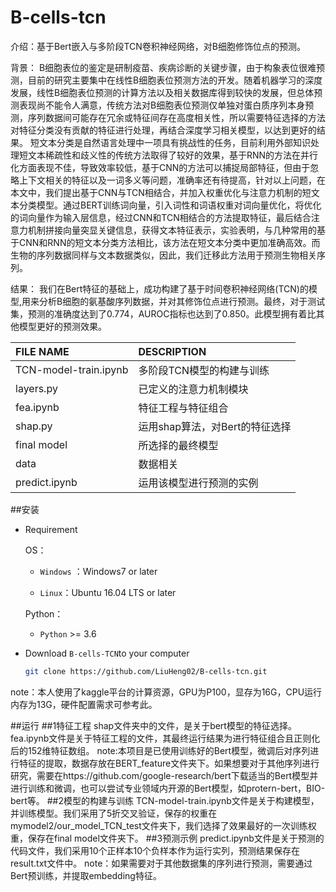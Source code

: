 # B-cells-tcn
介绍：基于Bert嵌入与多阶段TCN卷积神经网络，对B细胞修饰位点的预测。

背景：
    B细胞表位的鉴定是研制疫苗、疾病诊断的关键步骤，由于构象表位很难预测，目前的研究主要集中在线性B细胞表位预测方法的开发。随着机器学习的深度发展，线性B细胞表位预测的计算方法以及相关数据库得到较快的发展，但总体预测表现尚不能令人满意，传统方法对B细胞表位预测仅单独对蛋白质序列本身预测，序列数据间可能存在冗余或特征间存在高度相关性，所以需要特征选择的方法对特征分类没有贡献的特征进行处理，再结合深度学习相关模型，以达到更好的结果。
    短文本分类是自然语言处理中一项具有挑战性的任务，目前利用外部知识处理短文本稀疏性和歧义性的传统方法取得了较好的效果，基于RNN的方法在并行化方面表现不佳，导致效率较低，基于CNN的方法可以捕捉局部特征，但由于忽略上下文相关的特征以及一词多义等问题，准确率还有待提高，针对以上问题，在本文中，我们提出基于CNN与TCN相结合，并加入权重优化与注意力机制的短文本分类模型。通过BERT训练词向量，引入词性和词语权重对词向量优化，将优化的词向量作为输入层信息，经过CNN和TCN相结合的方法提取特征，最后结合注意力机制拼接向量突显关键信息，获得文本特征表示，实验表明，与几种常用的基于CNN和RNN的短文本分类方法相比，该方法在短文本分类中更加准确高效。而生物的序列数据同样与文本数据类似，因此，我们迁移此方法用于预测生物相关序列。

结果：
    我们在Bert特征的基础上，成功构建了基于时间卷积神经网络(TCN)的模型,用来分析B细胞的氨基酸序列数据，并对其修饰位点进行预测。最终，对于测试集，预测的准确度达到了0.774，AUROC指标也达到了0.850。此模型拥有着比其他模型更好的预测效果。
    

| FILE NAME           | DESCRIPTION                                                  |
| :------------------ | :----------------------------------------------------------- |
| TCN-model-train.ipynb  | 多阶段TCN模型的构建与训练 |
| layers.py           | 已定义的注意力机制模块 |
| fea.ipynb            | 特征工程与特征组合 |
| shap.py             | 运用shap算法，对Bert的特征选择 |
| final model       | 所选择的最终模型 |
| data                | 数据相关         |
| predict.ipynb          | 运用该模型进行预测的实例           |

##安装
- Requirement
  
  OS：
  
  - `Windows` ：Windows7 or later
  
  - `Linux`：Ubuntu 16.04 LTS or later
  
  Python：
  
  - `Python` >= 3.6
  
- Download `B-cells-TCN`to your computer

  ```bash
  git clone https://github.com/LiuHeng02/B-cells-tcn.git
  ```
note：本人使用了kaggle平台的计算资源，GPU为P100，显存为16G，CPU运行内存为13G，硬件配置需求可参考此。

##运行
##1特征工程
shap文件夹中的文件，是关于bert模型的特征选择。fea.ipynb文件是关于特征工程的文件，其最终运行结果为进行特征组合且正则化后的152维特征数组。
note:本项目是已使用训练好的Bert模型，微调后对序列进行特征的提取，数据存放在BERT_feature文件夹下。如果想要对于其他序列进行研究，需要在https://github.com/google-research/bert下载适当的Bert模型并进行训练和微调，也可以尝试专业领域内开源的Bert模型，如protern-bert，BIO-bert等。
##2模型的构建与训练
TCN-model-train.ipynb文件是关于构建模型，并训练模型。我们采用了5折交叉验证，保存的权重在mymodel2/our_model_TCN_test文件夹下，我们选择了效果最好的一次训练权重，保存在final model文件夹下。
##3预测示例
predict.ipynb文件是关于预测的代码文件，我们采用10个正样本10个负样本作为运行实列，预测结果保存在result.txt文件中。
note：如果需要对于其他数据集的序列进行预测，需要通过Bert预训练，并提取embedding特征。


